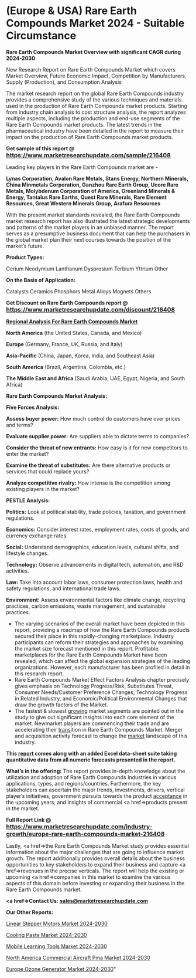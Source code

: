 # (Europe & USA) Rare Earth Compounds Market 2024 - Suitable Circumstance

<strong>Rare Earth Compounds Market Overview with significant CAGR during 2024-2030</strong>

New Research Report on Rare Earth Compounds Market which covers Market Overview, Future Economic Impact, Competition by Manufacturers, Supply (Production), and Consumption Analysis

The market research report on the global Rare Earth Compounds industry provides a comprehensive study of the various techniques and materials used in the production of Rare Earth Compounds market products. Starting from industry chain analysis to cost structure analysis, the report analyzes multiple aspects, including the production and end-use segments of the Rare Earth Compounds market products. The latest trends in the pharmaceutical industry have been detailed in the report to measure their impact on the production of Rare Earth Compounds market products.

<strong>Get sample of this report @ <a href=https://www.marketresearchupdate.com/sample/216408><font size=3 color=#0000ff>https://www.marketresearchupdate.com/sample/216408</font></a></strong>

Leading key players in the Rare Earth Compounds market are -

<strong>Lynas Corporation, Avalon Rare Metals, Stans Energy, Northern Minerals, China Minmetals Corporation, Ganzhou Rare Earth Group, Ucore Rare Metals, Molybdenum Corporation of America, Greenland Minerals & Energy, Tantalus Rare Earths, Quest Rare Minerals, Rare Element Resources, Great Western Minerals Group, Arafura Resources</strong>

With the present market standards revealed, the Rare Earth Compounds market research report has also illustrated the latest strategic developments and patterns of the market players in an unbiased manner. The report serves as a presumptive business document that can help the purchasers in the global market plan their next courses towards the position of the market’s future.

<strong>Product Types:</strong>

Cerium
Neodymium
Lanthanum
Dysprosium
Terbium
Yttrium
Other

<strong>On the Basis of Application:</strong>

Catalysts
Ceramics
Phosphors
Metal Alloys
Magnets
Others

<strong>Get Discount on Rare Earth Compounds report @ <a href=https://www.marketresearchupdate.com/discount/216408><font size=3 color=#0000ff>https://www.marketresearchupdate.com/discount/216408</font></a></strong>

<strong><u><b>Regional Analysis For Rare Earth Compounds Market</b></u></strong>

<strong><b>North America</b></strong> (the United States, Canada, and Mexico)

<strong><b>Europe </b></strong>(Germany, France, UK, Russia, and Italy)

<strong><b>Asia-Pacific</b></strong> (China, Japan, Korea, India, and Southeast Asia)

<strong><b>South America</b></strong> (Brazil, Argentina, Colombia, etc.)

<strong><b>The Middle East and Africa</b></strong> (Saudi Arabia, UAE, Egypt, Nigeria, and South Africa)

<strong>Rare Earth Compounds Market Analysis:</strong>

<strong>Five Forces Analysis:</strong>

<strong>Assess buyer power:</strong> How much control do customers have over prices and terms?

<strong>Evaluate supplier power:</strong> Are suppliers able to dictate terms to companies?

<strong>Consider the threat of new entrants:</strong> How easy is it for new competitors to enter the market?

<strong>Examine the threat of substitutes:</strong> Are there alternative products or services that could replace yours?

<strong>Analyze competitive rivalry:</strong> How intense is the competition among existing players in the market?

<strong>PESTLE Analysis:</strong>

<strong>Politics:</strong> Look at political stability, trade policies, taxation, and government regulations.

<strong>Economics:</strong> Consider interest rates, employment rates, costs of goods, and currency exchange rates.

<strong>Social:</strong> Understand demographics, education levels, cultural shifts, and lifestyle changes.

<strong>Technology:</strong> Observe advancements in digital tech, automation, and R&D activities.

<strong>Law:</strong> Take into account labor laws, consumer protection laws, health and safety regulations, and international trade laws.

<strong>Environment:</strong> Assess environmental factors like climate change, recycling practices, carbon emissions, waste management, and sustainable practices.

<ul>
  <li>The varying scenarios of the overall market have been depicted in this report, providing a roadmap of how the Rare Earth Compounds products secured their place in this rapidly-changing marketplace. Industry participants can reform their strategies and approaches by examining the market size forecast mentioned in this report. Profitable marketplaces for the Rare Earth Compounds Market have been revealed, which can affect the global expansion strategies of the leading organizations. However, each manufacturer has been profiled in detail in this research report.</li>
  <li>Rare Earth Compounds Market Effect Factors Analysis chapter precisely gives emphasis on Technology Progress/Risk, Substitutes Threat, Consumer Needs/Customer Preference Changes, Technology Progress in Related Industry, and Economic/Political Environmental Changes that draw the growth factors of the Market.</li>
  <li>The fastest &amp; slowest <a href=ASDF991299>growing</a> market segments are pointed out in the study to give out significant insights into each core element of the market. Newmarket players are commencing their trade and are accelerating their <a href=>trans</a>ition in Rare Earth Compounds Market. Merger and acquisition activity forecast to change the <a href=>market</a> landscape of this industry.</li>
</ul>
<strong>This <a href=>report</a> comes along with an added Excel data-sheet suite taking quantitative data from all numeric forecasts presented in the report.</strong>

<strong>What’s in the offering:</strong> The report provides in-depth knowledge about the utilization and adoption of Rare Earth Compounds Industries in various applications, types, and regions/countries. Furthermore, the key stakeholders can ascertain the major trends, investments, drivers, vertical player’s initiatives, government pursuits towards the product <a href=ASDF881288>acceptance</a> in the upcoming years, and insights of commercial <a href=>products</a> present in the market.

<strong>Full Report Link @ <a href=https://www.marketresearchupdate.com/industry-growth/europe-rare-earth-compounds-market-216408><font size=3 color=#0000ff>https://www.marketresearchupdate.com/industry-growth/europe-rare-earth-compounds-market-216408</font></a></strong>

Lastly, <a href=>the</a> Rare Earth Compounds Market study provides essential information about the major challenges that are going to influence market growth. The report additionally provides overall details about the business opportunities to key stakeholders to expand their business and capture <a href=>revenues</a> in the precise verticals. The report will help the existing or upcoming <a href=>companies</a> in this market to examine the various aspects of this domain before investing or expanding their business in the Rare Earth Compounds market.

<strong><a href=><strong>Contact Us:</strong></a></strong>
<strong>sales@marketresearchupdate.com</strong>

<strong>Our Other Reports:</strong>

<a href=https://www.linkedin.com/pulse/linear-stepper-motors-market-2023-trends-new-research>Linear Stepper Motors Market 2024-2030</a>

<a href=https://www.linkedin.com/pulse/cooling-paste-market-outlooks-2023-size-players>Cooling Paste Market 2024-2030</a>

<a href=https://www.linkedin.com/pulse/mobile-learning-tools-market-size-trends-consumption-future>Mobile Learning Tools Market 2024-2030</a>

<a href=https://www.linkedin.com/pulse/north-america-commercial-aircraft-pma-market-size-2023-biaif/>North America Commercial Aircraft Pma Market 2024-2030</a>

<a href=https://medium.com/@200014aishwarya/europe-ozone-generator-market-research-report-2023-share-scope-trends-2029-77012879b802>Europe Ozone Generator Market 2024-2030</a>"
